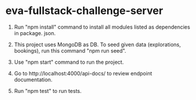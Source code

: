 # eva-fullstack-challenge-server

1. Run "npm install" command to install all modules listed as dependencies in package. json.

2. This project uses MongoDB as DB. To seed given data (explorations, bookings), run this command "npm run seed".

3. Use "npm start" command to run the project.

4. Go to http://localhost:4000/api-docs/ to review endpoint documentation.

5. Run "npm test" to run tests.